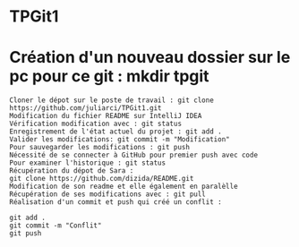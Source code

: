 # TPGit1

# Création d'un nouveau dossier sur le pc pour ce git : mkdir tpgit
    Cloner le dépot sur le poste de travail : git clone  https://github.com/juliarci/TPGit1.git
    Modification du fichier README sur IntelliJ IDEA
    Vérification modification avec : git status 
    Enregistrement de l'état actuel du projet : git add .
    Valider les modifications: git commit -m "Modification"
    Pour sauvegarder les modifications : git push
    Nécessité de se connecter à GitHub pour premier push avec code 
    Pour examiner l'historique : git status
    Récupération du dépot de Sara :
    git clone https://github.com/dizida/README.git
    Modification de son readme et elle également en paralèlle 
    Récupération de ses modifications avec : git pull
    Réalisation d'un commit et push qui créé un conflit :

    git add .
    git commit -m "Conflit"
    git push

